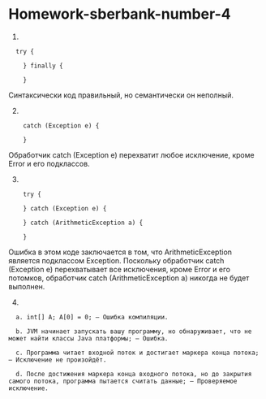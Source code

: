 # Homework-sberbank-number-4

1)

      try {

        } finally {

        }

Синтаксически код правильный, но семантически он неполный.

2)

        catch (Exception e) {

        }

Обработчик catch (Exception e) перехватит любое исключение, кроме Error и его подклассов.

3)

        try {

        } catch (Exception e) {

        } catch (ArithmeticException a) {

        }

Ошибка в этом коде заключается в том, что ArithmeticException является подклассом Exception. Поскольку обработчик catch   
        (Exception e) перехватывает все исключения, кроме Error и его потомков, обработчик catch (ArithmeticException a) никогда не будет выполнен.

4)


      a. int[] A; A[0] = 0; — Ошибка компиляции.

      b. JVM начинает запускать вашу программу, но обнаруживает, что не может найти классы Java платформы; — Ошибка.

      c. Программа читает входной поток и достигает маркера конца потока; — Исключение не произойдёт.

      d. После достижения маркера конца входного потока, но до закрытия самого потока, программа пытается считать данные; — Проверяемое исключение.
